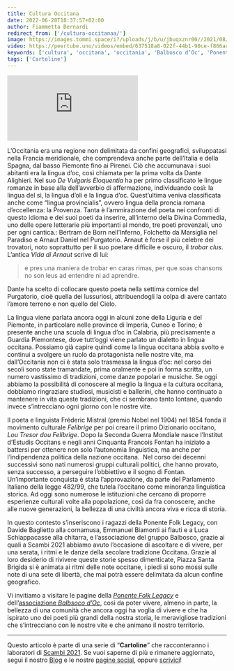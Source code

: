 ```yaml
---
title: Cultura Occitana
date: 2022-06-28T18:37:57+02:00
author: Fiammetta Bernardi
redirect_from: ['/cultura-occitanaa/']
image: https://images.tommi.space/i?/uploads/j/b/u/jbuqxznr00//2021/08/27/20210827224348-4dcf2839-me.jpg
video: https://peertube.uno/videos/embed/637518a8-022f-44b1-90ce-f866ac92ab0c
keywords: ['cultura', 'occitana', 'occitania', 'Balbosco d’Oc', 'Ponente Folk Legacy']
tags: ['Cartoline']
---
```

<div class='embed-container'><iframe title='Cultura Occitana — Cartolina' src='https://peertube.uno/videos/embed/637518a8-022f-44b1-90ce-f866ac92ab0c?title=0&amp;warningTitle=0' allowfullscreen='' sandbox='allow-same-origin allow-scripts allow-popups' frameborder='0'></iframe></div>

L’Occitania era una regione non delimitata da confini geografici, sviluppatasi nella Francia meridionale, che comprendeva anche parte dell’Italia e della Spagna, dal basso Piemonte fino ai Pirenei. Ciò che accumunava i suoi abitanti era la lingua d’oc, così chiamata per la prima volta da Dante Alighieri. Nel suo <cite lang='la'>De Vulgaris Eloquentia</cite> ha per primo classificato le lingue romanze in base alla dell’avverbio di affermazione, individuando così: la lingua del sì, la lingua d’oli e la lingua d’oc. Quest’ultima veniva classificata anche come “lingua provincialis”, ovvero lingua della proncia romana d’eccellenza: la Provenza. Tanta è l’ammirazione del poeta nei confronti di questo idioma e dei suoi poeti da inserire, all’interno della Divina Commedia, uno delle opere letterarie più importanti al mondo, tre poeti provenzali, uno per ogni cantica.: Bertram de Born nell’Inferno, Folchetto da Marsiglia nel Paradiso e Arnaut Daniel nel Purgatorio. Arnaut è forse il più celebre dei trovatori, noto soprattutto per il suo poetare difficile e oscuro, il <em lang='fr'>trobar clus</em>. L’antica <cite>Vida di Arnaut</cite> scrive di lui:

> e pres una maniera de trobar en caras rimas, per que soas chansons no son leus ad entendre ni ad aprendre.

Dante ha scelto di collocare questo poeta nella settima cornice del Purgatorio, cioè quella dei lussuriosi, attribuendogli la colpa di avere cantato l’amore terreno e non quello del Cielo.

La lingua viene parlata ancora oggi in alcuni zone della Liguria e del Piemonte, in particolare nelle province di Imperia, Cuneo e Torino; è presente anche una scuola di lingua d’oc in Calabria, più precisamente a Guardia Piemontese, dove tutt’oggi viene parlato un dialetto in lingua occitana. Possiamo già capire quindi come la lingua occitana abbia svolto e continui a svolgere un ruolo da protagonista nelle nostre vite, ma dall’Occitania non ci è stata solo trasmessa la lingua d’oc: nel corso dei secoli sono state tramandate, prima oralmente e poi in forma scritta, un numero vastissimo di tradizioni, come danze popolari e musiche. Se oggi abbiamo la possibilità di conoscere al meglio la lingua e la cultura occitana, dobbiamo ringraziare studiosi, musicisti e ballerini, che hanno continuato a mantenere in vita queste tradizioni, che ci sembrano tanto lontane, quando invece s’intrecciano ogni giorno con le nostre vite.

Il poeta e linguista Fréderic Mistral (premio Nobel nel 1904) nel 1854 fonda il movimento culturale <cite>Felibrige</cite> per poi creare il primo Dizionario occitano, <cite>Lou Tresor dou Felibrige</cite>. Dopo la Seconda Guerra Mondiale nasce l’Institut d’Estudis Occitans e negli anni Cinquanta Francois Fontan ha iniziato a battersi per ottenere non solo l’autonomia linguistica, ma anche per l’indipendenza politica della nazione occitana.  Nel corso dei decenni successivi sono nati numerosi gruppi culturali politici, che hanno provato, senza successo, a perseguire l’obbiettivo e il sogno di Fontan. Un’importante conquista è stata l’approvazione, da parte del Parlamento Italiano della legge 482/99, che tutela l’occitano come minoranza linguistica storica. Ad oggi sono numerose le istituzioni che cercano di proporre esperienze culturali volte alla popolazione, così da fra conoscere, anche alle nuove generazioni, la bellezza di una civiltà ancora viva e ricca di storia.

In questo contesto s’inseriscono i ragazzi della Ponente Folk Legacy, con Davide Baglietto alla cornamusa, Emmanuel Biamonti ai flauti e a Luca Schiappacasse alla chitarra, e l’associazione del gruppo Balbosco, grazie ai quali a Scambi 2021 abbiamo avuto l’occasione di ascoltare e di vivere, per una serata, i ritmi e le danze della secolare tradizione Occitana. Grazie al loro desiderio di rivivere queste storie spesso dimenticate, Piazza Santa Brigida si è animata ai ritmi delle note occitane, i piedi si sono mossi sulle note di una sete di libertà, che mai potrà essere delimitata da alcun confine geografico.

Vi invitiamo a visitare le pagine della <cite>[Ponente Folk Legacy](https://www.facebook.com/PonenteFolkLegacy 'Ponente FOlk Legacy su Facebook')</cite> e dell’[associazione <cite>Balbsoco d’Oc</cite>](https://www.facebook.com/groups/825766484141340 'Balbosco d’oc su Facebook'), così da poter vivere, almeno in parte, la bellezza di una comunità che ancora oggi ha voglia di vivere e che ha ispirato uno dei poeti più grandi della nostra storia, le meravigliose tradizioni che s’intrecciano con le nostre vite e che animano il nostro territorio.

---

Questo articolo è parte di una serie di “**Cartoline**” che racconteranno i laboratori di [Scambi 2021](/2021 'Edizione 2021'). Se vuoi saperne di più e rimanere aggiornato, segui il nostro [Blog](/blog 'Scambi di Parole - il blog di Scambi Festival') e le nostre [pagine social](https://instagram.com/scambifestival '@scambifestival su Instagram'), oppure <a href='mailto:staff@scambi.org' target='_blank' title='Scrivici un’email'>scrivici</a>!
